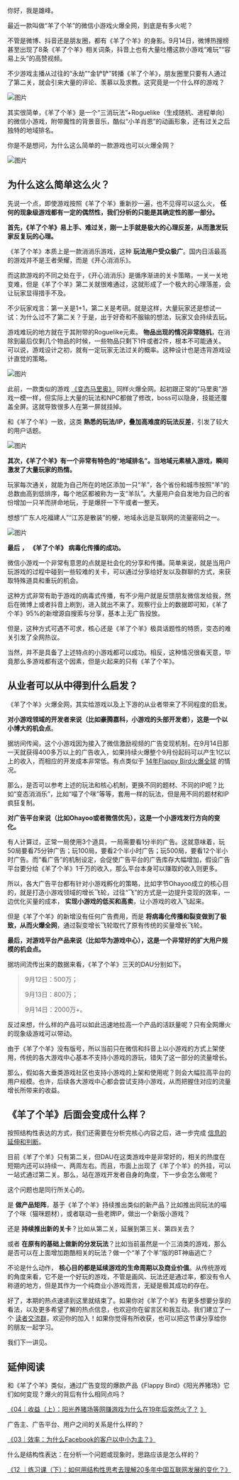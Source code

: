 你好，我是雄峰。

最近一款叫做“羊了个羊”的微信小游戏火爆全网，到底是有多火呢？

不管是微博、抖音还是朋友圈，都有《羊了个羊》的身影。9月14日，微博热搜榜甚至出现了8条《羊了个羊》相关词条，抖音上也有大量吐槽这款小游戏“难玩”“容易上头”的高赞视频。

不少游戏主播从过往的“永劫”“金铲铲”转播《羊了个羊》，朋友圈里只要有人通过了第二关，就会引来大量的评论、羡慕以及求教。这究竟是一个什么样的游戏？

![图片](https://static001.geekbang.org/resource/image/b1/d0/b1c9e8be858d6e532d771fbab40598d0.png?wh=1920x2217)

其实很简单，《羊了个羊》是一个“三消玩法”+Roguelike（生成随机、进程单向）的微信小游戏，附带魔性的背景音乐，酷似“小羊肖恩”的动画形象，还有过关之后独特的地域排名。

你是不是想问，为什么这么简单的一款游戏也可以火爆全网？

![图片](https://static001.geekbang.org/resource/image/6b/6e/6bda0807b4e5f2efb6a1fcb34a85326e.png?wh=1920x1170)

## **为什么这么简单这么火？**

先说一个点，即使游戏按照《羊了个羊》重新抄一遍，也不见得可以这么火， **任何的现象级游戏都有一定的偶然性，我们分析的只能是其确定性的那一部分。**

**首先，《羊了个羊》易上手、难过关，刚一上手就是极大的心理反差，从而激发玩家反复玩的心理。**

《羊了个羊》本质上是一款消消乐游戏，这种 **玩法用户受众极广**。国内日活最高的游戏并不是王者荣耀，而是《开心消消乐》。

而这款游戏的不同之处在于，《开心消消乐》是循序渐进的关卡策略，一关一关地变难，但是《羊了个羊》第二关就很难通过，这就形成了一个极大的心理落差，会让玩家显得措手不及。

不少玩家戏言：第一关是1+1，第二关是考研。就是这样，大量玩家还是想试一试：为什么过不了第二关？于是，出于好奇和不服输的想法，玩家又会持续去玩。

游戏难玩的地方就在于其附带的Roguelike元素。 **物品出现的情况非常随机**，在消除到最后仅剩几个物品的时候，一些物品只剩下1件或者2件，根本不可能通关。可以说，游戏设计之初，就有一定玩家无法过关的概率。这种设计也是违背游戏设计直觉的策略。

![图片](https://static001.geekbang.org/resource/image/c8/93/c8f3e7843c77632f48e2eff1ee349193.png?wh=1920x1640)

此前，一款类似的游戏 [《变态马里奥》](https://www.bilibili.com/video/BV1M34y1E7WH/?spm_id_from=333.788.recommend_more_video.5&vd_source=7ac8592f22b43d0856da6110d645f11e) 同样火爆全网。起初跟正常的“马里奥”游戏一模一样，但实际上大量的玩法和NPC都做了修改，boss可以隐身，技能还覆盖全屏。这就导致很多人在第一屏就挂掉。

和《羊了个羊》一致，这类 **熟悉的玩法/IP，叠加高难度的玩法反差**，引发了较大的用户话题。

![图片](https://static001.geekbang.org/resource/image/86/a5/86c13d4b56222a07d7c23bd0e70a32a5.png?wh=1920x1060)

**其次，《羊了个羊》有一个非常有特色的“地域排名”。当地域元素植入游戏，瞬间激发了大量玩家的热情。**

玩家每次通关，就能为自己所在的地区添加一只“羊”，各个省份和城市按照“羊”的总数由高到低排序，每个地区都被称为一支“羊队”。大量用户会自发地为自己的省份增加一只羊而拼命地玩，于是爆肝一下午或者一整天。

想想“广东人吃福建人”“江苏是散装”的梗，地域永远是互联网的流量密码之一。

![图片](https://static001.geekbang.org/resource/image/9d/33/9d9e5a025d3f54201d44817e554a4933.png?wh=1920x1841)

**最后** **，** **《羊了个羊》** **病毒化传播的成功。**

微信小游戏一个非常有意思的点就是社会化的分享和传播。简单来说，就是当用户玩游戏的过程中碰到一些较难的关卡，可以通过分享给好友以及群聊的方式，来获取特殊道具和重玩的机会。

这种方式非常有助于游戏的病毒式传播，有不少用户就是反馈朋友微信发给我，然后在微博上或者抖音上刷到，进入就出不来了。观察行业上的数据即可知，《羊了个羊》95%的新增源自搜索与分享，基本上无广告投放。

但是，这种方式可遇不可求，核心还是《羊了个羊》极具话题性的特质，变态的难关引发了全网热议。

当然，并不是具备了上述特点的小游戏都可以成功。相反，这种情况很看天意，毕竟那么多游戏都有这个因素，但是火起来的只有《羊了个羊》。

## 从业者可以从中得到什么启发？

《羊了个羊》火爆全网，其实给游戏以及上下游的从业者带来了不同程度的启发。

**对小游戏领域的开发者来说（比如豪腾嘉科，小游戏的头部开发者），这是一个以小博大的机会点**。

据坊间传闻，这个小游戏因为接入了微信激励视频的广告变现机制，在9月14日那一天就获得400多万以上的广告收入，如果持续火爆整个9月份起码可以产生1亿以上的收入，而相应的开发成本非常低。有点类似于 [14年Flappy Bird火爆全球](https://time.geekbang.org/column/article/542727) 的情况。

那么，是否可以参考上述的玩法和核心机制，更换不同的题材、不同的IP呢？比如“变态消消乐”，比如“喵了个咪”等等，套用一样的玩法，但是用不同的题材和IP疯狂复制。

**对广告平台来说（比如Ohayoo或者微信优先），这是一个小游戏发行方向的变化。**

有人计算过，正常一局使用3个道具，一局需要看1分半的广告。这就意味着，玩50局要看75分钟广告；玩100局，要看2个半小时广告；玩500局，要看12个半小时广告。而“看广告”的机制设定，会促使广告平台的广告库存大幅增加，假设广告平台要分给《羊了个羊》1千万的收入，那么平台本身可以赚取的收入则更多。

所以，各大广告平台都有针对小游戏孵化的策略，比如字节Ohayoo成立的核心目的，就是打造小游戏领域的增长飞轮，过往“飞”的方式是一边提升变现的效率，一边优化买量的成本， **实现小游戏的低买和高卖**，让小游戏的收入飞起来。

但是《羊了个羊》的新增没有任何广告费用，而是 **将病毒化传播和裂变做到了极致，从而火爆全网**，通过裂变增长飞轮取代了原有传统的买量增长飞轮。

**最后，对游戏平台产品来说（比如华为游戏中心），这是一个非常好的扩大用户规模的机会点。**

据坊间流传出来的数据来看，《羊了个羊》三天的DAU分别如下。

> 9月12日：500万；
>
> 9月13日：800万；
>
> 9月14日：2000万+。

反过来想，什么样的产品可以如此迅速地拉高一个产品的活跃量呢？只有全网爆火的现象级游戏可以带动。

由于《羊了个羊》没有版号，所以当前只在微信和抖音上以小游戏的方式上架使用，传统的各大游戏中心基本不支持小游戏的游玩，错失了这一部分的流量增长。

那么，假如各大垂类游戏社区也支持小游戏的上架和使用呢？则会大幅拉高平台的用户规模。也许，后续各大游戏中心都会尝试支持小游戏，从而把握住对应的流量增长所带来的收益。

## 《羊了个羊》后面会变成什么样？

按照结构性表达的方式，我们还需要在分析完核心内容之后，进一步完成 [信息的延伸和判断](https://time.geekbang.org/column/article/553162)。

目前《羊了个羊》只有第二关，但DAU在这类游戏中是非常好的，相关的热度在短期内还可以持续一、两周左右。而且，市面上出现了《羊了个羊》的外挂，可以一站式通过第二关。那么，站在游戏开发者自身的角度，下一步会怎么做呢？

这个问题也是同行所关心的。

是 **做产品矩阵**，基于《羊了个羊》持续推出类似的新产品？比如推出同玩法的喵了个咪（猫咪题材），或者联动一些老牌IP，做出一个新版小游戏？

还是 **持续推出新的关卡**？比如从第二关，延展到第三关、第四关去？

或者 **在原有的基础上做新的分发玩法**？比如当前虽然是一个三消类的游戏，那么是否可以在上面增加跑酷相关的玩法？做一个“羊了个羊”版的BT神庙逃亡？

不论是什么动作， **核心目的都是延续游戏的生命周期以及商业价值**。从传统游戏的角度来看，它不是一个好玩的游戏，不管是画风、玩法还是通过率，都没有令人称道的地方，但是其作为一个纯商业小游戏而言，无疑是极其成功的存在。

好了，本期的热点速递到这里就结束了。如果你对《羊了个羊》有更多想要分享的看法，以及更多希望了解的热点信息，也欢迎你在留言区和我互动。我们建立了一个 [读者交流群](http://jinshuju.net/f/DuxzBi)，欢迎你的加入！如果你觉得有所收获，也可以把这节课分享给你的朋友一起学习。

我们下一讲见。

## 延伸阅读

和《羊了个羊》类似，通过广告变现的爆款产品《Flappy Bird》《阳光养猪场》它们如何变现？爆火的背后有什么相同点吗？

[《04｜收益（上）：阳光养猪场等网赚游戏为什么在19年后突然火了？](https://time.geekbang.org/column/article/542727) [》](https://time.geekbang.org/column/article/542727)

广告主、广告平台、用户之间的关系是什么样的？

[《03｜效率：为什么Facebook的客户以中小为主？》](https://time.geekbang.org/column/article/541362)

什么是结构性表达：在分析一个问题或现象时，思路应该是怎么样的？

[《12 ｜练习课（下）：如何用结构性思考去理解20多年中国互联网发展的变化？》](https://time.geekbang.org/column/article/553162)